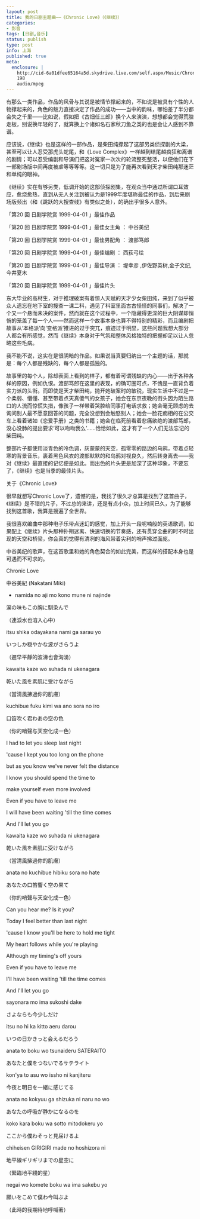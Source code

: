 ```yaml
---
layout: post
title: 我的日剧主题曲——《Chronic Love》（《继续》）
categories:
- 影音
tags: [日剧,音乐]
status: publish
type: post
info: 上海
published: true
meta:
  enclosure: |
    http://cid-6a01dfee65164a5d.skydrive.live.com/self.aspx/Music/Chronic%20Love.mp3
    198
    audio/mpeg
---
```


有那么一类作品，作品的风骨与其说是被情节撑起来的，不如说是被具有个性的人物撑起来的，角色的魅力直接决定了作品的成功——当中的韵味，哪怕差了半分都会失之千里——比如说，假如把《古畑任三郎》换个人来演演，想想都会觉得荒腔走板，别说换年轻的了，就算换上个诸如名石家秋刀鱼之类的也是会让人感到不靠谱。



应该说，《继续》也是这样的一部作品，是柴田纯撑起了这部另类侦探剧的大梁，甚至可以让人忍受那虎头蛇尾，和《Love Complex》一样越到结尾越疯狂和离谱的剧情；可以忍受编剧和导演们把这对冤家一次次的轮流整死整活，以便他们在下一部剧场版中间再度被虐等等等等。这一切只是为了能再次看到天才柴田纯那迷茫和单纯的眼神。



《继续》实在有够另类，低调开始的这部侦探剧集，在观众当中通过所谓口耳效应，愈烧愈热，直到从无人关注到被认为是1999年度堪称最佳的作品，到后来剧场版频出（和《跳跃的大搜查线》有类似之处），的确出乎很多人意外。



「第20 回 日剧学院赏 1999-04-01 」最佳作品

「第20 回 日剧学院赏 1999-04-01 」最佳女主角 ： 中谷美纪

「第20 回 日剧学院赏 1999-04-01 」最佳男配角 ： 渡部笃郎

「第20 回 日剧学院赏 1999-04-01 」最佳编剧 ： 西荻弓绘

「第20 回 日剧学院赏 1999-04-01 」最佳导演 ： 堤幸彦 ,伊佐野英树,金子文纪,今井夏木

「第20 回 日剧学院赏 1999-04-01 」最佳片头



东大毕业的高材生，对于推理破案有着惊人天赋的天才少女柴田纯，来到了似乎被众人遗忘在地下室的搜查一课二科，遇见了科室里面古古怪怪的同事们，解决了一个又一个悬而未决的案件，然而就在这个过程中，一个隐藏得更深的巨大阴谋却悄悄的笼盖了每一个人——然而这样一个故事本身也算不得特别的精彩，而且编剧把故事从‘本格派’向‘变格派’推进的过于突兀，痕迹过于明显，这些问题我想大部分人都会有所感觉，然而《继续》本身对于气氛和整体风格独特的把握却足以让人忽略这些毛病。



我不能不说，这实在是很阴暗的作品。如果说当真要归纳出一个主题的话，那就是：每个人都是残缺的，每个人都是孤独的。



故事里的每个人，除却表面上看到的样子，都有着可谓残缺的内心——出于各种各样的原因，例如仇恨。渡部笃郎在这里的表现，的确可圈可点，不愧是一直背负着实力派的头衔。而即使是天才柴田纯，抛开她破案时的敏锐，现实生活中不过是一个柔弱、懵懂、甚至带着点天真傻气的女孩子，她会在东京夜晚的街头因为陌生路口的人流而惊慌失措，像孩子一样带着哭腔给同事打电话求救；她会毫无顾虑的去询问别人最不愿意回答的问题，完全没想到会触怒别人；她会一脸花痴相的在公交车上看着诸如《恋爱手册》之类的书籍；她会在临死前看着悲痛欲绝的渡部笃郎，没心没肺的提出要求‘可以吻吻我么’……恰恰如此，这才有了一个人们无法忘记的柴田纯。





整部片子都使用淡青色的冷色调，灰蒙蒙的天空，孤零零的路边的乌鸦，带着点轻寒的背景音乐，裹着黑色风衣的渡部默默的和乌鸦对视良久，然后转身离去——我对《继续》最直接的记忆便是如此。而出色的片头更是加深了这种印象，不要忘了，《继续》也是当季的最佳片头。



关于《Chronic Love》



很早就想写Chronic Love了，遗憾的是，我找了很久才总算是找到了这首曲子，《继续》是不错的片子，不过总的来讲，还是有点小众，加上时间已久，为了能够找到这首歌，我算是搜遍了全世界。



我很喜欢编曲中那种电子乐带点迷幻的感觉，加上开头一段呢喃般的英语歌词，如果配上《继续》片头那种扑朔迷离、快速切换的节奏感，还有贯穿全曲的时不时出现的天空和桥梁，你会真的觉得有清冽的海风带着尖利的哨声拂过面庞。



中谷美纪的歌声，在这首歌里和她的角色契合的如此完美，而这样的搭配本身也是可遇而不可求的。

Chronic Love

中谷美紀 (Nakatani Miki)



* namida no aji mo kono mune ni najinde

涙の味もこの胸に馴染んで

（連淚水也溶入心中）

itsu shika odayakana nami ga sarau yo

いつしか穏やかな波がさらうよ

（遲早平靜的波濤也會洶湧）

kawaita kaze wo suhada ni ukenagara

乾いた風を素肌に受けながら

（當清風拂過你的肌膚）

kuchibue fuku kimi wa ano sora no iro

口笛吹く君わあの空の色

（你的哨聲与天空化成一色）



I had to let you sleep last night

'cause I kept you too long on the phone

but as you know we've never felt the distance

I know you should spend the time to

make yourself even more involved

Even if you have to leave me

I will have been waiting 'till the time comes

And I'll let you go



kawaita kaze wo suhada ni ukenagara

乾いた風を素肌に受けながら

（當清風拂過你的肌膚）

anata no kuchibue hibiku sora no hate

あなたの口笛響く空の果て

（你的哨聲与天空化成一色）



Can you hear me? Is it you?

Today I feel better than last night

'cause I know you'll be here to hold me tight

My heart follows while you're playing

Although my timing's off yours

Even if you have to leave me

I'll have been waiting 'till the time comes

And I'll let you go



sayonara mo ima sukoshi dake

さよならも今少しだけ

itsu no hi ka kitto aeru darou

いつの日かきっと会えるだろう

anata to boku wo tsunaideru SATERAITO

あなたと僕をつないでるサテライト

kon'ya to asu wo issho ni kanjiteru

今夜と明日を一緒に感じてる

anata no kokyuu ga shizuka ni naru no wo

あなたの呼吸が静かになるのを

koko kara boku wa sotto mitodokeru yo

ここから僕わそっと見届けるよ

chiheisen GIRIGIRI made no hoshizora ni

地平線ギリギリまでの星空に

（緊臨地平綫的星）

negai wo komete boku wa ima sakebu yo

願いをこめて僕わ今叫ぶよ

（此時的我期待地呼喊著）


